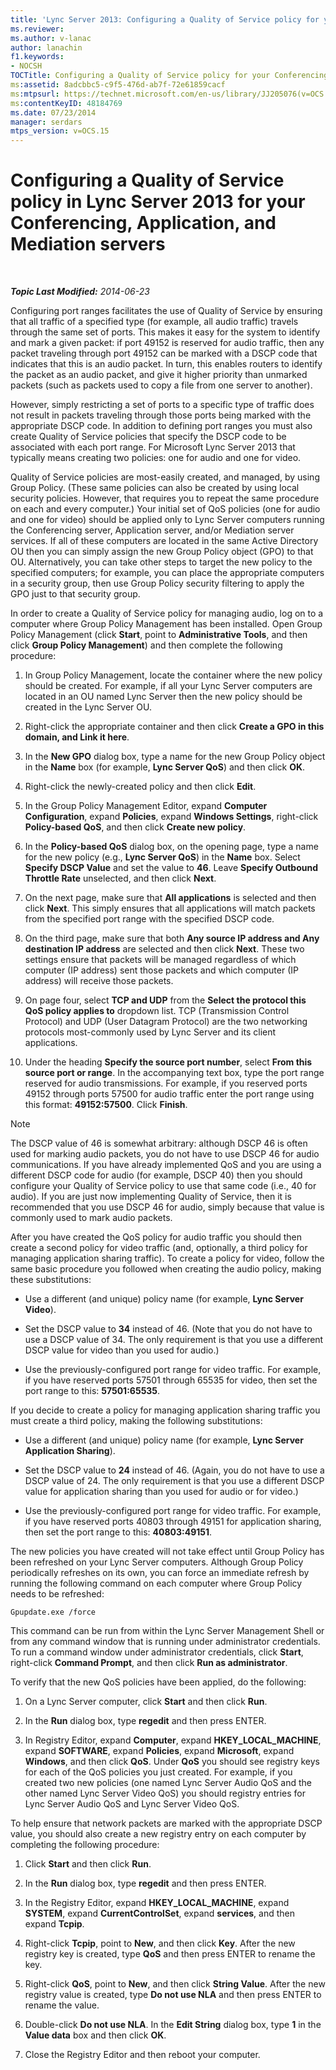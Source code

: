 ```yaml
---
title: 'Lync Server 2013: Configuring a Quality of Service policy for your Conferencing, Application, and Mediation servers'
ms.reviewer: 
ms.author: v-lanac
author: lanachin
f1.keywords:
- NOCSH
TOCTitle: Configuring a Quality of Service policy for your Conferencing, Application, and Mediation servers
ms:assetid: 8adcbbc5-c9f5-476d-ab7f-72e61859cacf
ms:mtpsurl: https://technet.microsoft.com/en-us/library/JJ205076(v=OCS.15)
ms:contentKeyID: 48184769
ms.date: 07/23/2014
manager: serdars
mtps_version: v=OCS.15
---
```


<div data-xmlns="http://www.w3.org/1999/xhtml">

<div class="topic" data-xmlns="http://www.w3.org/1999/xhtml" data-msxsl="urn:schemas-microsoft-com:xslt" data-cs="https://msdn.microsoft.com/">

<div data-asp="https://msdn2.microsoft.com/asp">

# Configuring a Quality of Service policy in Lync Server 2013 for your Conferencing, Application, and Mediation servers

</div>

<div id="mainSection">

<div id="mainBody">

<span> </span>

_**Topic Last Modified:** 2014-06-23_

Configuring port ranges facilitates the use of Quality of Service by ensuring that all traffic of a specified type (for example, all audio traffic) travels through the same set of ports. This makes it easy for the system to identify and mark a given packet: if port 49152 is reserved for audio traffic, then any packet traveling through port 49152 can be marked with a DSCP code that indicates that this is an audio packet. In turn, this enables routers to identify the packet as an audio packet, and give it higher priority than unmarked packets (such as packets used to copy a file from one server to another).

However, simply restricting a set of ports to a specific type of traffic does not result in packets traveling through those ports being marked with the appropriate DSCP code. In addition to defining port ranges you must also create Quality of Service policies that specify the DSCP code to be associated with each port range. For Microsoft Lync Server 2013 that typically means creating two policies: one for audio and one for video.

Quality of Service policies are most-easily created, and managed, by using Group Policy. (These same policies can also be created by using local security policies. However, that requires you to repeat the same procedure on each and every computer.) Your initial set of QoS policies (one for audio and one for video) should be applied only to Lync Server computers running the Conferencing server, Application server, and/or Mediation server services. If all of these computers are located in the same Active Directory OU then you can simply assign the new Group Policy object (GPO) to that OU. Alternatively, you can take other steps to target the new policy to the specified computers; for example, you can place the appropriate computers in a security group, then use Group Policy security filtering to apply the GPO just to that security group.

In order to create a Quality of Service policy for managing audio, log on to a computer where Group Policy Management has been installed. Open Group Policy Management (click **Start**, point to **Administrative Tools**, and then click **Group Policy Management**) and then complete the following procedure:

1.  In Group Policy Management, locate the container where the new policy should be created. For example, if all your Lync Server computers are located in an OU named Lync Server then the new policy should be created in the Lync Server OU.

2.  Right-click the appropriate container and then click **Create a GPO in this domain, and Link it here**.

3.  In the **New GPO** dialog box, type a name for the new Group Policy object in the **Name** box (for example, **Lync Server QoS**) and then click **OK**.

4.  Right-click the newly-created policy and then click **Edit**.

5.  In the Group Policy Management Editor, expand **Computer Configuration**, expand **Policies**, expand **Windows Settings**, right-click **Policy-based QoS**, and then click **Create new policy**.

6.  In the **Policy-based QoS** dialog box, on the opening page, type a name for the new policy (e.g., **Lync Server QoS**) in the **Name** box. Select **Specify DSCP Value** and set the value to **46**. Leave **Specify Outbound Throttle Rate** unselected, and then click **Next**.

7.  On the next page, make sure that **All applications** is selected and then click **Next**. This simply ensures that all applications will match packets from the specified port range with the specified DSCP code.

8.  On the third page, make sure that both **Any source IP address and Any destination IP address** are selected and then click **Next**. These two settings ensure that packets will be managed regardless of which computer (IP address) sent those packets and which computer (IP address) will receive those packets.

9.  On page four, select **TCP and UDP** from the **Select the protocol this QoS policy applies to** dropdown list. TCP (Transmission Control Protocol) and UDP (User Datagram Protocol) are the two networking protocols most-commonly used by Lync Server and its client applications.

10. Under the heading **Specify the source port number**, select **From this source port or range**. In the accompanying text box, type the port range reserved for audio transmissions. For example, if you reserved ports 49152 through ports 57500 for audio traffic enter the port range using this format: **49152:57500**. Click **Finish**.

<div>


> [!NOTE]  
> The DSCP value of 46 is somewhat arbitrary: although DSCP 46 is often used for marking audio packets, you do not have to use DSCP 46 for audio communications. If you have already implemented QoS and you are using a different DSCP code for audio (for example, DSCP 40) then you should configure your Quality of Service policy to use that same code (i.e., 40 for audio). If you are just now implementing Quality of Service, then it is recommended that you use DSCP 46 for audio, simply because that value is commonly used to mark audio packets.



</div>

After you have created the QoS policy for audio traffic you should then create a second policy for video traffic (and, optionally, a third policy for managing application sharing traffic). To create a policy for video, follow the same basic procedure you followed when creating the audio policy, making these substitutions:

  - Use a different (and unique) policy name (for example, **Lync Server Video**).

  - Set the DSCP value to **34** instead of 46. (Note that you do not have to use a DSCP value of 34. The only requirement is that you use a different DSCP value for video than you used for audio.)

  - Use the previously-configured port range for video traffic. For example, if you have reserved ports 57501 through 65535 for video, then set the port range to this: **57501:65535**.

If you decide to create a policy for managing application sharing traffic you must create a third policy, making the following substitutions:

  - Use a different (and unique) policy name (for example, **Lync Server Application Sharing**).

  - Set the DSCP value to **24** instead of 46. (Again, you do not have to use a DSCP value of 24. The only requirement is that you use a different DSCP value for application sharing than you used for audio or for video.)

  - Use the previously-configured port range for video traffic. For example, if you have reserved ports 40803 through 49151 for application sharing, then set the port range to this: **40803:49151**.

The new policies you have created will not take effect until Group Policy has been refreshed on your Lync Server computers. Although Group Policy periodically refreshes on its own, you can force an immediate refresh by running the following command on each computer where Group Policy needs to be refreshed:

    Gpupdate.exe /force

This command can be run from within the Lync Server Management Shell or from any command window that is running under administrator credentials. To run a command window under administrator credentials, click **Start**, right-click **Command Prompt**, and then click **Run as administrator**.

To verify that the new QoS policies have been applied, do the following:

1.  On a Lync Server computer, click **Start** and then click **Run**.

2.  In the **Run** dialog box, type **regedit** and then press ENTER.

3.  In Registry Editor, expand **Computer**, expand **HKEY\_LOCAL\_MACHINE**, expand **SOFTWARE**, expand **Policies**, expand **Microsoft**, expand **Windows**, and then click **QoS**. Under **QoS** you should see registry keys for each of the QoS policies you just created. For example, if you created two new policies (one named Lync Server Audio QoS and the other named Lync Server Video QoS) you should registry entries for Lync Server Audio QoS and Lync Server Video QoS.

To help ensure that network packets are marked with the appropriate DSCP value, you should also create a new registry entry on each computer by completing the following procedure:

1.  Click **Start** and then click **Run**.

2.  In the **Run** dialog box, type **regedit** and then press ENTER.

3.  In the Registry Editor, expand **HKEY\_LOCAL\_MACHINE**, expand **SYSTEM**, expand **CurrentControlSet**, expand **services**, and then expand **Tcpip**.

4.  Right-click **Tcpip**, point to **New**, and then click **Key**. After the new registry key is created, type **QoS** and then press ENTER to rename the key.

5.  Right-click **QoS**, point to **New**, and then click **String Value**. After the new registry value is created, type **Do not use NLA** and then press ENTER to rename the value.

6.  Double-click **Do not use NLA**. In the **Edit String** dialog box, type **1** in the **Value data** box and then click **OK**.

7.  Close the Registry Editor and then reboot your computer.

</div>

<span> </span>

</div>

</div>

</div>

